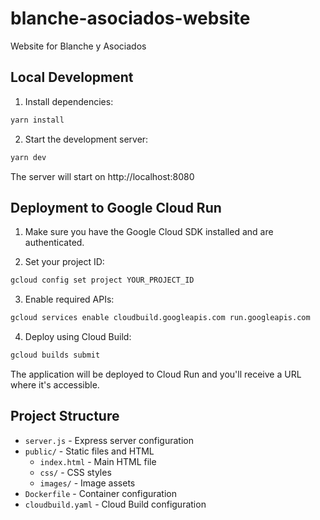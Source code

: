 # blanche-asociados-website

Website for Blanche y Asociados

## Local Development

1. Install dependencies:

```bash
yarn install
```

2. Start the development server:

```bash
yarn dev
```

The server will start on http://localhost:8080

## Deployment to Google Cloud Run

1. Make sure you have the Google Cloud SDK installed and are authenticated.

2. Set your project ID:

```bash
gcloud config set project YOUR_PROJECT_ID
```

3. Enable required APIs:

```bash
gcloud services enable cloudbuild.googleapis.com run.googleapis.com
```

4. Deploy using Cloud Build:

```bash
gcloud builds submit
```

The application will be deployed to Cloud Run and you'll receive a URL where it's accessible.

## Project Structure

- `server.js` - Express server configuration
- `public/` - Static files and HTML
  - `index.html` - Main HTML file
  - `css/` - CSS styles
  - `images/` - Image assets
- `Dockerfile` - Container configuration
- `cloudbuild.yaml` - Cloud Build configuration
